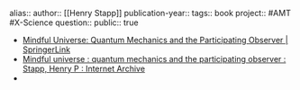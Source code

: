 alias::
author:: [[Henry Stapp]] 
publication-year::
tags:: book 
project:: #AMT #X-Science 
question::
public:: true

- [Mindful Universe: Quantum Mechanics and the Participating Observer | SpringerLink](https://link.springer.com/book/10.1007/978-3-642-18076-7?utm_source=chatgpt.com)
- [Mindful universe : quantum mechanics and the participating observer : Stapp, Henry P : Internet Archive](https://archive.org/details/mindfuluniverseq0000stap)
-